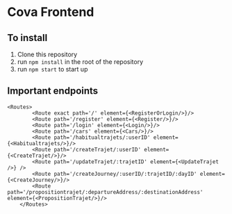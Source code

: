 # Cova Frontend

## To install
1. Clone this repository
2. run `npm install` in the root of the repository
3. run `npm start` to start up

## Important endpoints
```
<Routes>
        <Route exact path='/' element={<RegisterOrLogin/>}/>
        <Route path='/register' element={<Register/>}/>
        <Route path='/login' element={<Login/>}/>
        <Route path='/cars' element={<Cars/>}/>
        <Route path='/habitualtrajets/:userID' element={<Habitualtrajets/>}/>
        <Route path='/createTrajet/:userID' element={<CreateTrajet/>}/>
        <Route path='/updateTrajet/:trajetID' element={<UpdateTrajet />} />
        <Route path='/createJourney/:userID/:trajetID/:dayID' element={<CreateJourney/>}/>
        <Route path='/propositiontrajet/:departureAddress/:destinationAddress' element={<PropositionTrajet/>}/>
    </Routes>
```
